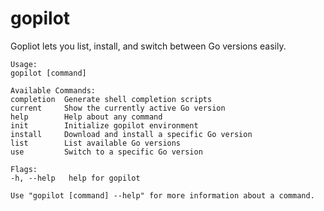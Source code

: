 # gopilot
Gopliot lets you list, install, and switch between Go versions easily.

```
Usage:
gopilot [command]

Available Commands:
completion  Generate shell completion scripts
current     Show the currently active Go version
help        Help about any command
init        Initialize gopilot environment
install     Download and install a specific Go version
list        List available Go versions
use         Switch to a specific Go version

Flags:
-h, --help   help for gopilot

Use "gopilot [command] --help" for more information about a command.
```

